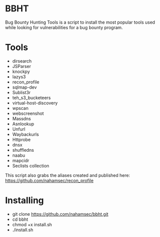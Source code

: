 # BBHT

Bug Bounty Hunting Tools is a script to install the most popular tools used while looking for vulnerabilities for a bug bounty program.

# Tools

- dirsearch
- JSParser
- knockpy
- lazys3
- recon_profile
- sqlmap-dev
- Sublist3r
- teh_s3_bucketeers
- virtual-host-discovery
- wpscan
- webscreenshot
- Massdns
- Asnlookup
- Unfurl
- Waybackurls
- Httprobe
- dnsx
- shuffledns
- naabu
- mapcidr
- Seclists collection

This script also grabs the aliases created and published here:
https://github.com/nahamsec/recon_profile

# Installing

- git clone https://github.com/nahamsec/bbht.git
- cd bbht
- chmod +x install.sh
- ./install.sh

